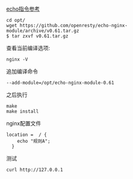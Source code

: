 [echo指令参考](https://github.com/openresty/echo-nginx-module#content-handler-directives)

```
cd opt/
wget https://github.com/openresty/echo-nginx-module/archive/v0.61.tar.gz
$ tar zxvf v0.61.tar.gz
```

查看当前编译选项:

```
nginx -V
```

追加编译命令

```
--add-module=/opt/echo-nginx-module-0.61
```

之后执行

```
make
make install
```

nginx配置文件

```
location =  / {
  	echo "规则A";
  }
```

测试

````
curl http://127.0.0.1
````

